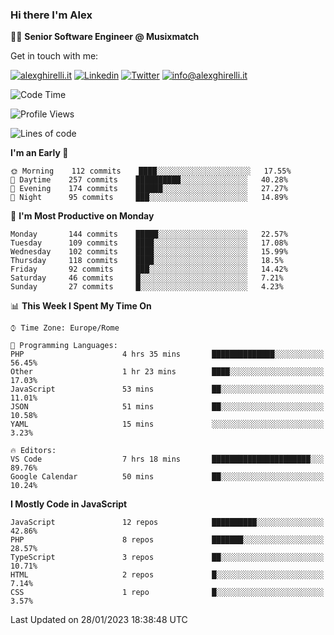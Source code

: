 ### Hi there I'm Alex

👨‍💻 __Senior Software Engineer @ Musixmatch__

Get in touch with me:

[![alexghirelli.it](https://img.shields.io/static/v1?label=alexghirelli.it&message=%20&color=red&logo=&style=flat-square&logoColor=white)](https://www.alexghirelli.it/)
[![Linkedin](https://img.shields.io/static/v1?label=Linkedin&message=%20&color=blue&logo=Linkedin&style=flat-square&logoColor=white)](https://linkedin.com/in/alexghirelli)
[![Twitter](https://img.shields.io/static/v1?label=Twitter&message=%20&color=blue&logo=Twitter&style=flat-square&logoColor=white)](https://twitter.com/alexGhirelli)
[![info@alexghirelli.it](https://img.shields.io/static/v1?label=info@alexghirelli.it&message=%20&color=red&logo=gmail&style=flat-square&logoColor=white)](mailto:info@alexghirelli.it)

<!--START_SECTION:waka-->
![Code Time](http://img.shields.io/badge/Code%20Time-7%2C302%20hrs%2055%20mins-blue)

![Profile Views](http://img.shields.io/badge/Profile%20Views-4-blue)

![Lines of code](https://img.shields.io/badge/From%20Hello%20World%20I%27ve%20Written-812%20Thousand%20lines%20of%20code-blue)

**I'm an Early 🐤** 

```text
🌞 Morning    112 commits    ████░░░░░░░░░░░░░░░░░░░░░   17.55% 
🌆 Daytime    257 commits    ██████████░░░░░░░░░░░░░░░   40.28% 
🌃 Evening    174 commits    ██████░░░░░░░░░░░░░░░░░░░   27.27% 
🌙 Night      95 commits     ███░░░░░░░░░░░░░░░░░░░░░░   14.89%

```
📅 **I'm Most Productive on Monday** 

```text
Monday       144 commits    █████░░░░░░░░░░░░░░░░░░░░   22.57% 
Tuesday      109 commits    ████░░░░░░░░░░░░░░░░░░░░░   17.08% 
Wednesday    102 commits    ████░░░░░░░░░░░░░░░░░░░░░   15.99% 
Thursday     118 commits    ████░░░░░░░░░░░░░░░░░░░░░   18.5% 
Friday       92 commits     ███░░░░░░░░░░░░░░░░░░░░░░   14.42% 
Saturday     46 commits     █░░░░░░░░░░░░░░░░░░░░░░░░   7.21% 
Sunday       27 commits     █░░░░░░░░░░░░░░░░░░░░░░░░   4.23%

```


📊 **This Week I Spent My Time On** 

```text
⌚︎ Time Zone: Europe/Rome

💬 Programming Languages: 
PHP                      4 hrs 35 mins       ██████████████░░░░░░░░░░░   56.45% 
Other                    1 hr 23 mins        ████░░░░░░░░░░░░░░░░░░░░░   17.03% 
JavaScript               53 mins             ██░░░░░░░░░░░░░░░░░░░░░░░   11.01% 
JSON                     51 mins             ██░░░░░░░░░░░░░░░░░░░░░░░   10.58% 
YAML                     15 mins             ░░░░░░░░░░░░░░░░░░░░░░░░░   3.23%

🔥 Editors: 
VS Code                  7 hrs 18 mins       ██████████████████████░░░   89.76% 
Google Calendar          50 mins             ██░░░░░░░░░░░░░░░░░░░░░░░   10.24%

```

**I Mostly Code in JavaScript** 

```text
JavaScript               12 repos            ██████████░░░░░░░░░░░░░░░   42.86% 
PHP                      8 repos             ███████░░░░░░░░░░░░░░░░░░   28.57% 
TypeScript               3 repos             ██░░░░░░░░░░░░░░░░░░░░░░░   10.71% 
HTML                     2 repos             █░░░░░░░░░░░░░░░░░░░░░░░░   7.14% 
CSS                      1 repo              █░░░░░░░░░░░░░░░░░░░░░░░░   3.57%

```



 Last Updated on 28/01/2023 18:38:48 UTC
<!--END_SECTION:waka-->
